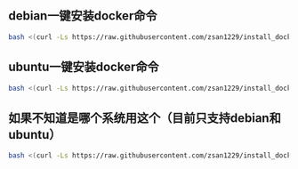 ## debian一键安装docker命令

```bash
bash <(curl -Ls https://raw.githubusercontent.com/zsan1229/install_docker/main/install_docker_debian.sh)
```

## ubuntu一键安装docker命令

```bash
bash <(curl -Ls https://raw.githubusercontent.com/zsan1229/install_docker/main/install_docker_ubuntu.sh)
```

## 如果不知道是哪个系统用这个（目前只支持debian和ubuntu）

```bash
bash <(curl -Ls https://raw.githubusercontent.com/zsan1229/install_docker/main/install_docker.sh)
```

##
